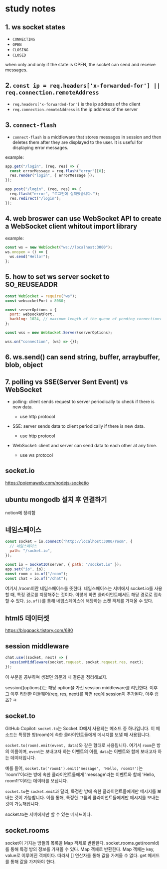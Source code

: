 # study notes

## 1. ws socket states

- `CONNECTING`
- `OPEN`
- `CLOSING`
- `CLOSED`

when only and only if the state is OPEN, the socket can send and receive messages.

## 2. `const ip = req.headers['x-forwarded-for'] || req.connection.remoteAddress`

- `req.headers['x-forwarded-for']` is the ip address of the client
- `req.connection.remoteAddress` is the ip address of the server

## 3. `connect-flash`

- `connect-flash` is a middleware that stores messages in session and then deletes them after they are displayed to the user. It is useful for displaying error messages.

example:

```js
app.get("/login", (req, res) => {
  const errorMessage = req.flash("error")[0];
  res.render("login", { errorMessage });
});

app.post("/login", (req, res) => {
  req.flash("error", "로그인에 실패했습니다.");
  res.redirect("/login");
});
```

## 4. web broswer can use WebSocket API to create a WebSocket client whitout import library

example:

```js
const ws = new WebSocket("ws://localhost:3000");
ws.onopen = () => {
  ws.send("Hello!");
};
```

## 5. how to set ws server socket to SO_REUSEADDR

```js
const WebSocket = require("ws");
const websocketPort = 8080;

const serverOptions = {
  port: websocketPort,
  backlog: 1024, // maximum length of the queue of pending connections
};

const wss = new WebSocket.Server(serverOptions);

wss.on("connection", (ws) => {});
```

## 6. ws.send() can send string, buffer, arraybuffer, blob, object

## 7. polling vs SSE(Server Sent Event) vs WebSocket

- polling: client sends request to server periodically to check if there is new data.

  - use http protocol

- SSE: server sends data to client periodically if there is new data.

  - use http protocol

- WebSocket: client and server can send data to each other at any time.
  - use ws protocol

## socket.io

https://poiemaweb.com/nodejs-socketio

## ubuntu mongodb 설치 후 연결하기

notion에 정리함

## 네임스페이스

```js
const socket = io.connect("http://localhost:3000/room", {
  // 네임스페이스
  path: "/socket.io",
});

const io = SocketIO(server, { path: "/socket.io" });
app.set("io", io);
const room = io.of("/room");
const chat = io.of("/chat");
```

여기서 /room이란 네임스페이스를 뜻한다. 네임스페이스는 서버에서 socket.io를 사용할 때, 특정 경로를 지정해주는 것이다. 이렇게 하면 클라이언트에서도 해당 경로로 접속할 수 있다.
`io.of()`를 통해 네임스페이스에 해당하는 소켓 객체를 가져올 수 있다.

## html5 데이터셋

https://blogpack.tistory.com/680

## session middleware

```js
chat.use((socket, next) => {
  sessionMiddleware(socket.request, socket.request.res, next);
});
```

이 부분을 공부하며 생겼던 의문과 내 결론을 정리해보자.

session({options})는 해당 option을 가진 session middleware를 리턴한다.
이후 그 이후 리턴한 미들웨어(req, res, next)를 하면 req에 session이 추가된다.
아주 쉽죠? ㅋ

## socket.to

GitHub Copilot: `socket.to`는 Socket.IO에서 사용되는 메소드 중 하나입니다. 이 메소드는 특정한 방(room)에 속한 클라이언트들에게 메시지를 보낼 때 사용됩니다.

`socket.to(room).emit(event, data)`와 같은 형태로 사용됩니다. 여기서 `room`은 방의 이름이며, `event`는 보내고자 하는 이벤트의 이름, `data`는 이벤트와 함께 보내고자 하는 데이터입니다.

예를 들어, `socket.to('room1').emit('message', 'Hello, room1!')`는 'room1'이라는 방에 속한 클라이언트들에게 'message'라는 이벤트와 함께 'Hello, room1!'이라는 데이터를 보냅니다.

`socket.to`는 `socket.emit`과 달리, 특정한 방에 속한 클라이언트들에게만 메시지를 보내는 것이 가능합니다. 이를 통해, 특정한 그룹의 클라이언트들에게만 메시지를 보내는 것이 가능해집니다.

socket.to는 서버에서만 할 수 있는 메서드이다.

## socket.rooms

socket이 가지는 방들의 목록을 Map 객체로 반환한다.
socket.rooms.get(roomId)를 통해 특정 방의 정보를 가져올 수 있다. Map 객체로 반환한다. Map 객체는 key, value로 이루어진 객체이다. 따라서 [] 연산자를 통해 값을 가져올 수 없다. get 메서드를 통해 값을 가져와야 한다.
